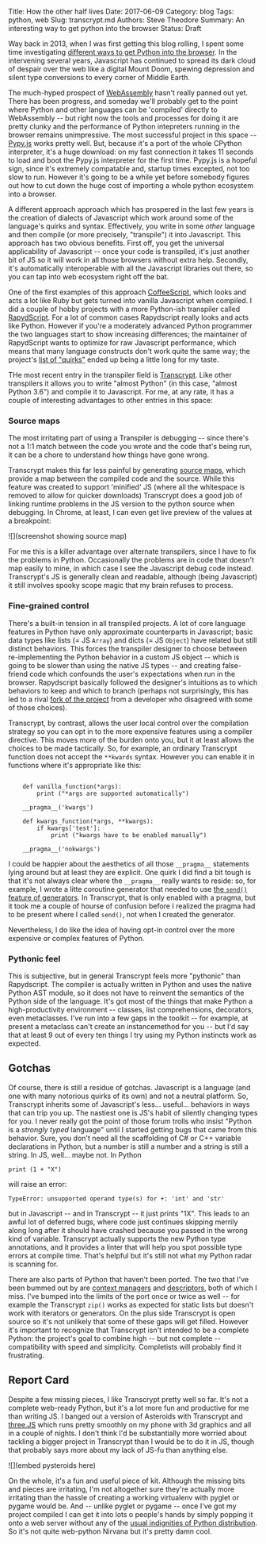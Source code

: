 Title: How the other half lives
Date: 2017-06-09
Category: blog
Tags: python, web
Slug: transcrypt.md
Authors: Steve Theodore
Summary: An interesting way to get python into the browser
Status: Draft

Way back in 2013, when I was first getting this blog rolling, I spent some time investigating [different ways to get Python into the browser](blog/2013/Python_in_browsers).  In the intervening several years, Javascript has continued to spread its dark cloud of despair over the web like a digital Mount Doom, spewing depression and silent type conversions to every corner of Middle Earth.  

The much-hyped prospect of [WebAssembly](http://webassembly.org/) hasn't really panned out yet. There has been progress, and someday we'll probably get to the point where Python and other languages can be 'compiled' directly to WebAssembly -- but right now the tools and processes for doing it are pretty clunky and the performance of Python intepreters running in the browser remains unimpressive. The most successful project in this space -- [Pypy.js](http://pypyjs.org/) works pretty well. But, because it's a port of the whole CPython interpreter, it's a huge download: on my fast connection it takes 11 seconds to load and boot the Pypy.js interpreter for the first time. Pypy.js is a hopeful sign, since it's extremely compatable and, startup times excepted, not too slow to run. However it's going to be a while yet before somebody figures out how to cut down the huge cost of importing a whole python ecosystem into a browser. 


A different approach approach which has prospered in the last few years is the creation of dialects of Javascript which work around some of the language's quirks and syntax.  Effectively, you write in some _other_ language and then compile (or more precisely, "transpile") it into Javascript. This approach has two obvious benefits. First off, you get the universal applicability of Javascript -- once your code is transpiled, it's just another bit of JS so it will work in all those browsers without extra help.  Secondly, it's automatically interoperable with all the Javascript libraries out there, so you can tap into web ecosystem right off the bat. 

One of the first examples of this approach [CoffeeScript](http://coffeescript.org/), which looks and acts a lot like Ruby but gets turned into vanilla Javascript when compiled.  I did a couple of hobby projects with a more Python-ish transpiler called [RapydScript](http://www.rapydscript.com/).  For a lot of common cases Rapydscript really looks and acts like Python.  However if you're a moderately advanced Python programmer the two languages start to show increasing differences; the maintainer of RapydScript wants to optimize for raw Javascript performance, which means that many language constructs don't work quite the same way; the project's [list of "quirks"](https://github.com/atsepkov/RapydScript#quirks) ended up being a little long for my taste. 

THe most recent entry in the transpiler field is [Transcrypt](http://www.transcrypt.org/).  Like other transpilers it allows you to write "almost Python" (in this case, "almost Python 3.6") and compile it to Javascript.  For me, at any rate, it has a couple of interesting advantages to other entries in this space:

### Source maps
The most irritating part of using a Transpiler is debugging -- since there's not a 1:1 match between the code you wrote and the code that's being run, it can be a chore to understand how things have gone wrong.

Transcrypt makes this far less painful by generating [source maps](https://developers.google.com/web/tools/chrome-devtools/javascript/source-maps), which provide a map between the compiled code and the source. While this feature was created to support 'minified' JS (where all the whitespace is removed to allow for quicker downloads) Transcrypt does a good job of linking runtime problems in the JS version to the python source when debugging. In Chrome, at least, I can even get live preview of the values at a breakpoint:

![](screenshot showing source map)

For me this is a killer advantage over alternate transpilers, since I have to fix the problems in Python.  Occasionally the problems are in code that doesn't map easily to mine, in which case I see the Javascript debug code instead.  Transcrypt's JS is generally clean and readable, although (being Javascript) it still involves spooky scope magic that my brain refuses to process.

### Fine-grained control
There's a built-in tension in all transpiled projects.  A lot of core language features in Python have only approximate counterparts in Javascript; basic data types like lists (= JS `Array`) and dicts (= JS `Object`) have related but still distinct behaviors. This forces the transpiler designer to choose between re-implementing the Python behavior in a custom JS object -- which is going to be slower than using the native JS types -- and creating false-friend code which confounds the user's expectations when run in the browser.  Rapydscript basically followed the designer's intuitions as to which behaviors to keep and which to branch (perhaps not surprisingly, this has led to a rival [fork of the project](https://github.com/kovidgoyal/rapydscript-ng) from a developer who disagreed with some of those choices).  

Transcrypt, by contrast, allows the user local control over the compilation strategy so you can opt in to the more expensive features using a compiler directive.  This moves more of the burden onto you, but it at least allows the choices to be made tactically.  So, for example, an ordinary Transcrypt function does not accept the `**kwards` syntax.  However you can enable it in functions where it's appropriate like this:

```

	def vanilla_function(*args):
		print ("*args are supported automatically")

	__pragma__('kwargs')

	def kwargs_function(*args, **kwargs):
		if kwargs['test']:
			print ("kwargs have to be enabled manually")

	__pragma__('nokwargs')

```

I could be happier about the aesthetics of all those `__pragma__` statements lying around but at least they are explicit.  One quirk I did find a bit tough is that it's not always clear where the `__pragma__` really wants to reside: so, for example, I wrote a litte coroutine generator that needed to use [the `send()` feature of generators](https://stackoverflow.com/questions/19302530/python-generator-send-function-purpose).  In Transcrypt, that is only enabled with a pragma, but it took me a couple of hourse of confusion before I realized the pragma had to be present where I called `send()`, not when I created the generator.

Nevertheless, I do like the idea of having opt-in control over the more expensive or complex features of Python. 

### Pythonic feel

This is subjective, but in general Transcrypt feels more "pythonic" than Rapydscript.  The compiler is actually written in Python and uses the native Python AST module, so it does not have to reinvent the semantics of the Python side of the language.  It's got most of the things that make Python a high-productivity environment  -- classes, list comprehensions, decorators, even metaclasses.  I've run into a few gaps in the toolkit -- for example, at present a metaclass can't create an instancemethod for you -- but I'd say that at least 9 out of every ten things I try using my Python instincts work as expected.


## Gotchas

Of course, there is still a residue of gotchas.  Javascript is a language (and one with many notorious quirks of its own) and not a neutral platform.  So, Transcrypt inherits some of Javascript's less... useful... behaviors in ways that can trip you up. The nastiest one is JS's habit of silently changing types for you.  I never really got the point of those forum trolls who insist "Python is a _strongly typed_ language" until I started getting bugs that came from this behavior. Sure, you don't need all the scaffolding of C# or C++ variable declarations in Python, but a number is still a number and a string is still a string. In JS, well... maybe not.  In Python

    print (1 + "X")

will raise an error:

    TypeError: unsupported operand type(s) for +: 'int' and 'str'

but in Javascript -- and in Transcrypt -- it just prints "1X".  This leads to an awful lot of deferred bugs, where code just continues skipping merrily along long after it should have crashed because you passed in the wrong kind of variable.  Transcrypt actually supports the new Python type annotations, and it provides a linter that will help you spot possible type errors at compile time. That's helpful but it's still not what my Python radar is scanning for.  

There are also parts of Python that haven't been ported.  The two that I've been bummed out by are [context managers]() and [descriptors](), both of which I miss. I've bumped into the limits of the port once or twice as well -- for example the Transcrypt `zip()` works as expected for static lists but doesn't work with iterators or generators. On the plus side Transcrypt is open source so it's not unlikely that some of these gaps will get filled. However it's important to recognize that Transcrypt isn't intended to be a complete Python: the project's goal to combine high -- but not complete -- compatibility with speed and simplicity.  Completists will probably find it frustrating. 

## Report Card

Despite a few missing pieces, I like Transcrypt pretty well so far.  It's not a complete web-ready Python, but it's a lot more fun and productive for me than writing JS.  I banged out a version of Asteroids with Transcrypt and [three.JS](https://threejs.org/) which runs pretty smoothly on my phone with 3d graphics and all in a couple of nights. I don't think I'd be substantially more worried about tackling a bigger project in Transcrypt than I would be to do it in JS, though that probably says more about my lack of JS-fu than anything else.

![](embed pysteroids here)

On the whole, it's a fun and useful piece of kit. Although the missing bits and pieces are irritating, I'm not altogether sure they're actually more irritating than the hassle of creating a working virtualenv with pyglet or pygame would be. And -- unlike pyglet or pygame -- once I've got my project compiled I can get it into lots o people's hands by simply popping it onto a web server without any of the [usual indignities of Python distribution]().  So it's not quite web-python Nirvana but it's pretty damn cool.  

